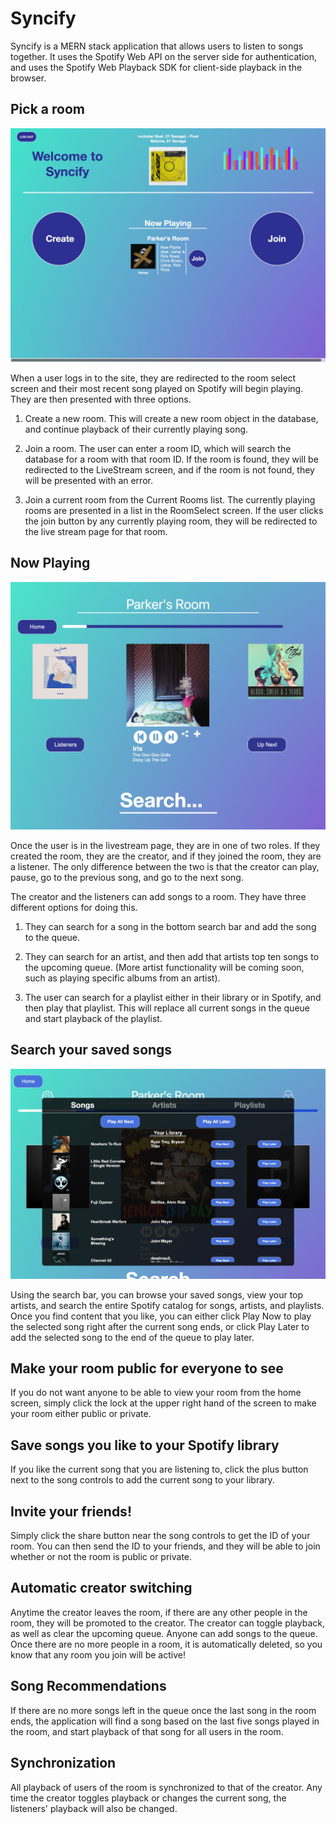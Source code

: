 # Syncify

Syncify is a MERN stack application that allows users to listen to songs together.  It uses the Spotify Web API on the server side for authentication, and uses the Spotify Web Playback SDK for client-side playback in the browser.

## Pick a room

![Live Stream Page](client/public/roomselectScreenshot.jpeg)


When a user logs in to the site, they are redirected to the room select screen and their most recent song played on Spotify will begin playing.  They are then presented with three options.

1. Create a new room.  This will create a new room object in the database, and continue playback of their currently playing song.  

2. Join a room.  The user can enter a room ID, which will search the database for a room with that room ID.  If the room is found, they will be redirected to the LiveStream screen, and if the room is not found, they will be presented with an error.

3. Join a current room from the Current Rooms list.  The currently playing rooms are presented in a list in the RoomSelect screen.  If the user clicks the join button by any currently playing room, they will be redirected to the live stream page for that room.

## Now Playing

![Live Stream Page](client/public/livestreamScreenshot.jpeg)

Once the user is in the livestream page, they are in one of two roles.  If they created the room, they are the creator, and if they joined the room, they are a listener.  The only difference between the two is that the creator can play, pause, go to the previous song, and go to the next song.  

The creator and the listeners can add songs to a room. They have three different options for doing this.

1. They can search for a song in the bottom search bar and add the song to the queue.

2. They can search for an artist, and then add that artists top ten songs to the upcoming queue.  (More artist functionality will be coming soon, such as playing specific albums from an artist).

3. The user can search for a playlist either in their library or in Spotify, and then play that playlist.  This will replace all current songs in the queue and start playback of the playlist.

## Search your saved songs

![Live Stream Page](client/public/searchScreenshot.jpeg)

Using the search bar, you can browse your saved songs, view your top artists, and search the entire Spotify catalog for songs, artists, and playlists.  Once you find content that you like, you can either click Play Now to play the selected song right after the current song ends, or click Play Later to add the selected song to the end of the queue to play later.

## Make your room public for everyone to see

If you do not want anyone to be able to view your room from the home screen, simply click the lock at the upper right hand of the screen to make your room either public or private.

## Save songs you like to your Spotify library

If you like the current song that you are listening to, click the plus button next to the song controls to add the current song to your library.

## Invite your friends!

Simply click the share button near the song controls to get the ID of your room.  You can then send the ID to your friends, and they will be able to join whether or not the room is public or private.

## Automatic creator switching

Anytime the creator leaves the room, if there are any other people in the room, they will be promoted to the creator.  The creator can toggle playback, as well as clear the upcoming queue.  Anyone can add songs to the queue.  Once there are no more people in a room, it is automatically deleted, so you know that any room you join will be active!

## Song Recommendations

If there are no more songs left in the queue once the last song in the room ends, the application will find a song based on the last five songs played in the room, and start playback of that song for all users in the room.

## Synchronization

All playback of users of the room is synchronized to that of the creator.  Any time the creator toggles playback or changes the current song, the listeners' playback will also be changed.

